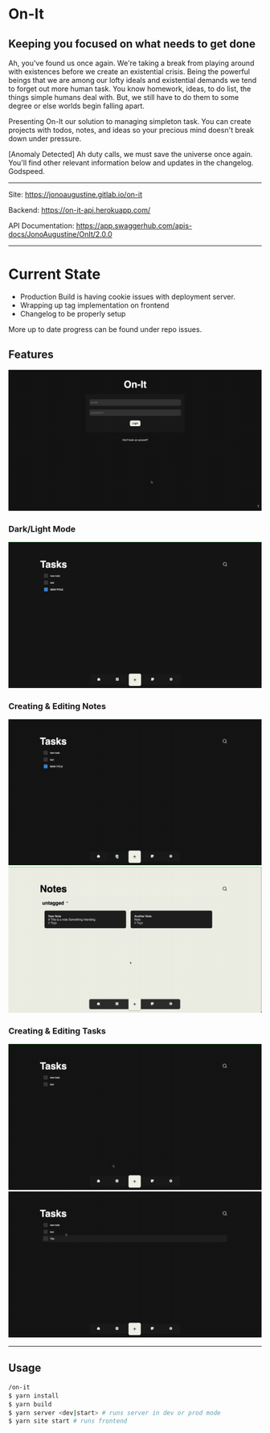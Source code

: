 # On-It

Keeping you focused on what needs to get done
---

Ah, you've found us once again. We're taking a break from playing around with existences before we create an existential crisis. Being the powerful beings that we are among our lofty ideals and existential demands we tend to forget out more human task. You know homework, ideas, to do list, the things simple humans deal with. But, we still have to do them to some degree or else worlds begin falling apart.

Presenting On-It our solution to managing simpleton task. You can create projects with todos, notes, and ideas so your precious mind doesn't break down under pressure.

[Anomaly Detected] Ah duty calls, we must save the universe once again. You'll find other relevant information below and updates in the changelog. Godspeed.

---

Site: <https://jonoaugustine.gitlab.io/on-it>

Backend: <https://on-it-api.herokuapp.com/>

API Documentation: <https://app.swaggerhub.com/apis-docs/JonoAugustine/OnIt/2.0.0>

---

# Current State

- Production Build is having cookie issues with deployment server.
- Wrapping up tag implementation on frontend
- Changelog to be properly setup

More up to date progress can be found under repo issues.

## Features

![Login](docs/assets/Login.gif)

### Dark/Light Mode

![Theme](docs/assets/Theme.gif)

### Creating & Editing Notes

![New Note](docs/assets/New-Note.gif)
![Edit Note](docs/assets/Edit-Note.gif)

### Creating & Editing Tasks

![New Task](docs/assets/New-Task.gif)
![Edit Task](docs/assets/Edit-Task.gif)

---

## Usage

```bash
/on-it
$ yarn install
$ yarn build
$ yarn server <dev|start> # runs server in dev or prod mode
$ yarn site start # runs frontend
```

##
